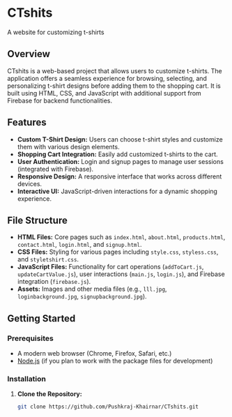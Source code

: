 # CTshits

A website for customizing t-shirts

## Overview

CTshits is a web-based project that allows users to customize t-shirts. The application offers a seamless experience for browsing, selecting, and personalizing t-shirt designs before adding them to the shopping cart. It is built using HTML, CSS, and JavaScript with additional support from Firebase for backend functionalities.

## Features

- **Custom T-Shirt Design:** Users can choose t-shirt styles and customize them with various design elements.
- **Shopping Cart Integration:** Easily add customized t-shirts to the cart.
- **User Authentication:** Login and signup pages to manage user sessions (integrated with Firebase).
- **Responsive Design:** A responsive interface that works across different devices.
- **Interactive UI:** JavaScript-driven interactions for a dynamic shopping experience.

## File Structure

- **HTML Files:** Core pages such as `index.html`, `about.html`, `products.html`, `contact.html`, `login.html`, and `signup.html`.
- **CSS Files:** Styling for various pages including `style.css`, `styless.css`, and `styletshirt.css`.
- **JavaScript Files:** Functionality for cart operations (`addToCart.js`, `updateCartValue.js`), user interactions (`main.js`, `login.js`), and Firebase integration (`firebase.js`).
- **Assets:** Images and other media files (e.g., `lll.jpg`, `loginbackground.jpg`, `signupbackground.jpg`).

## Getting Started

### Prerequisites

- A modern web browser (Chrome, Firefox, Safari, etc.)
- [Node.js](https://nodejs.org/) (if you plan to work with the package files for development)

### Installation

1. **Clone the Repository:**
   ```bash
   git clone https://github.com/Pushkraj-Khairnar/CTshits.git
